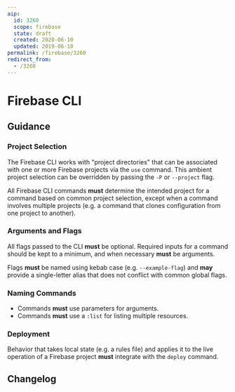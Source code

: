 ```yaml
---
aip:
  id: 3260
  scope: firebase
  state: draft
  created: 2020-06-10
  updated: 2019-06-10
permalink: /firebase/3260
redirect_from:
  - /3260
---
```


# Firebase CLI

## Guidance

### Project Selection

The Firebase CLI works with "project directories" that can be associated with
one or more Firebase projects via the `use` command. This ambient project
selection can be overridden by passing the `-P` or `--project` flag.

All Firebase CLI commands **must** determine the intended project for a command
based on common project selection, except when a command involves multiple
projects (e.g. a command that clones configuration from one project to
another).

### Arguments and Flags

All flags passed to the CLI **must** be optional. Required inputs for a command
should be kept to a minimum, and when necessary **must** be arguments.

Flags **must** be named using kebab case (e.g. `--example-flag`) and **may**
provide a single-letter alias that does not conflict with common global flags.

### Naming Commands

- Commands **must** use parameters for arguments.
- Commands **must** use a `:list` for listing multiple resources.

### Deployment

Behavior that takes local state (e.g. a rules file) and applies it to the live
operation of a Firebase project **must** integrate with the `deploy` command.

## Changelog

